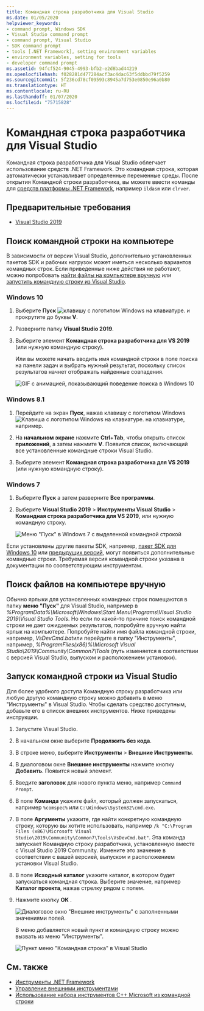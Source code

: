 ```yaml
---
title: Командная строка разработчика для Visual Studio
ms.date: 01/05/2020
helpviewer_keywords:
- command prompt, Windows SDK
- Visual Studio command prompt
- command prompt, Visual Studio
- SDK command prompt
- tools [.NET Framework], setting environment variables
- environment variables, setting for tools
- developer command prompt
ms.assetid: 94fcf524-9045-4993-bfb2-e2d8bad44219
ms.openlocfilehash: f028281d477284acf3ac4dac63f5ddbbd79f5259
ms.sourcegitcommit: 5f236cd78cf09593c8945a7d753e0850e96a0b80
ms.translationtype: HT
ms.contentlocale: ru-RU
ms.lasthandoff: 01/07/2020
ms.locfileid: "75715828"
---
```

# <a name="developer-command-prompt-for-visual-studio"></a>Командная строка разработчика для Visual Studio

Командная строка разработчика для Visual Studio облегчает использование средств .NET Framework. Это командная строка, которая автоматически устанавливает определенные переменные среды. После открытия Командной строки разработчика, вы можете ввести команды для [средств платформы .NET Framework](index.md), например `ildasm` или `clrver`.

## <a name="prerequisites"></a>Предварительные требования

- [Visual Studio 2019](https://visualstudio.microsoft.com/downloads/?utm_medium=microsoft&utm_source=docs.microsoft.com&utm_campaign=inline+link&utm_content=download+vs2019)

## <a name="search-for-the-command-prompt-on-your-machine"></a>Поиск командной строки на компьютере

В зависимости от версии Visual Studio, дополнительно установленных пакетов SDK и рабочих нагрузок может иметься несколько вариантов командных строк. Если приведенные ниже действия не работают, можно попробовать [найти файлы на компьютере вручную](#manually-locate-the-files-on-your-machine) или [запустить командную строку из Visual Studio](#start-the-command-prompt-from-inside-visual-studio).

### <a name="windows-10"></a>Windows 10

1. Выберите **Пуск** ![клавишу с логотипом Windows на клавиатуре.](./media/developer-command-prompt-for-vs/windows-logo-key-graphic.png) и прокрутите до буквы **V**.

1. Разверните папку **Visual Studio 2019**.

1. Выберите элемент **Командная строка разработчика для VS 2019** (или нужную командную строку).

   Или вы можете начать вводить имя командной строки в поле поиска на панели задач и выбрать нужный результат, поскольку список результатов начнет отображать найденные совпадения.

   ![GIF с анимацией, показывающий поведение поиска в Windows 10](./media/developer-command-prompt-for-vs/windows10-search.gif)

### <a name="windows-81"></a>Windows 8.1

1. Перейдите на экран **Пуск**, нажав клавишу с логотипом Windows ![Клавиша с логотипом Windows на клавиатуре.](./media/developer-command-prompt-for-vs/windows-logo-key-graphic.png) на клавиатуре, например.

1. На **начальном экране** нажмите **Ctrl**+**Tab**, чтобы открыть список **приложений**, а затем нажмите **V**. Появится список, включающий все установленные командные строки Visual Studio.

1. Выберите элемент **Командная строка разработчика для VS 2019** (или нужную командную строку).

### <a name="windows-7"></a>Windows 7

1. Выберите **Пуск** а затем разверните **Все программы**.

1. Выберите **Visual Studio 2019** > **Инструменты Visual Studio** > **Командная строка разработчика для VS 2019**, или нужную командную строку.

   ![Меню "Пуск" в Windows 7 с выделенной командной строкой](./media/developer-command-prompt-for-vs/windows7-menu.png)

Если установлены другие пакеты SDK, например, [пакет SDK для Windows 10](https://developer.microsoft.com/windows/downloads/windows-10-sdk) или [предыдущих версий](https://developer.microsoft.com/windows/downloads/sdk-archive), могут появиться дополнительные командные строки. Требуемая версия командной строки указана в документации по соответствующим инструментам.

## <a name="manually-locate-the-files-on-your-machine"></a>Поиск файлов на компьютере вручную

Обычно ярлыки для установленных командных строк помещаются в папку **меню "Пуск"** для Visual Studio, например в *%ProgramData%\Microsoft\Windows\Start Menu\Programs\Visual Studio 2019\Visual Studio Tools*. Но если по какой-то причине поиск командной строки не дает ожидаемых результатов, попробуйте вручную найти ярлык на компьютере. Попробуйте найти имя файла командной строки, например, *VsDevCmd.bat*или перейдите в папку "Инструменты", например, *%ProgramFiles(x86)%\Microsoft Visual Studio\2019\Community\Common7\Tools* (путь изменяется в соответствии с версией Visual Studio, выпуском и расположением установки).

## <a name="start-the-command-prompt-from-inside-visual-studio"></a>Запуск командной строки из Visual Studio

Для более удобного доступа Командную строку разработчика или любую другую командную строку можно добавить в меню "Инструменты" в Visual Studio. Чтобы сделать средство доступным, добавьте его в список внешних инструментов. Ниже приведены инструкции.

1. Запустите Visual Studio.

1. В начальном окне выберите **Продолжить без кода**.

1. В строке меню, выберите **Инструменты** > **Внешние Инструменты**.

1. В диалоговом окне **Внешние инструменты** нажмите кнопку **Добавить**. Появится новый элемент.

1. Введите **заголовок** для нового пункта меню, например `Command Prompt`.

1. В поле **Команда** укажите файл, который должен запускаться, например `%comspec%` или `C:\Windows\System32\cmd.exe`.

1. В поле **Аргументы** укажите, где найти конкретную командную строку, которую вы хотите использовать, например `/k "C:\Program Files (x86)\Microsoft Visual Studio\2019\Community\Common7\Tools\VsDevCmd.bat"`. Эта команда запускает Командную строку разработчика, установленную вместе с Visual Studio 2019 Community. Измените это значение в соответствии с вашей версией, выпуском и расположением установки Visual Studio.

1. В поле **Исходный каталог** укажите каталог, в котором будет запускаться командная строка. Выберите значение, например **Каталог проекта**, нажав стрелку рядом с полем.

1. Нажмите кнопку **ОК** .

   ![Диалоговое окно "Внешние инструменты" с заполненными значениями полей.](./media/developer-command-prompt-for-vs/add-external-tool.png)

   В меню добавляется новый пункт и командную строку можно вызвать из меню "Инструменты".

   ![Пункт меню "Командная строка" в Visual Studio](./media/developer-command-prompt-for-vs/command-prompt-vs-menu.png)

## <a name="see-also"></a>См. также

- [Инструменты .NET Framework](index.md)
- [Управление внешними инструментами](/visualstudio/ide/managing-external-tools)
- [Использование набора инструментов C++ Microsoft из командной строки](/cpp/build/building-on-the-command-line)
